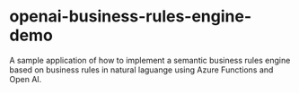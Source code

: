 # openai-business-rules-engine-demo

A sample application of how to implement a semantic business rules engine based on business rules in natural laguange using Azure Functions and Open AI.  
